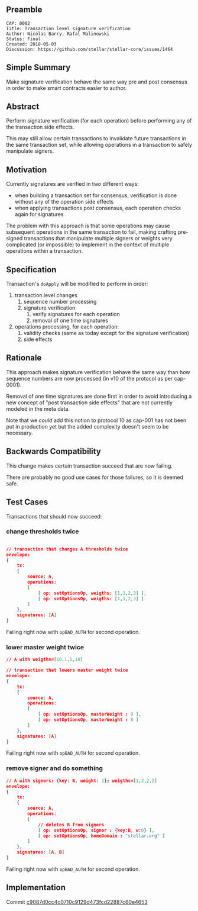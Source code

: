 ## Preamble

```
CAP: 0002
Title: Transaction level signature verification 
Author: Nicolas Barry, Rafal Malinowski
Status: Final
Created: 2018-05-03
Discussion: https://github.com/stellar/stellar-core/issues/1464
```

## Simple Summary
Make signature verification behave the same way pre and post consensus
 in order to make smart contracts easier to author.

## Abstract

Perform signature verification (for each operation) before performing
any of the transaction side effects.

This may still allow certain transactions to invalidate future transactions
in the same transaction set, while allowing operations in a transaction to
safely manipulate signers.

## Motivation

Currently signatures are verified in two different ways:
* when building a transaction set for consensus, verification is done without
any of the operation side effects
* when applying transactions post consensus, each operation checks again for
signatures

The problem with this approach is that some operations may cause subsequent
operations in the same transaction to fail, making crafting pre-signed
transactions that manipulate multiple signers or weights very complicated
(or impossible) to implement in the context of multiple operations within
a transaction.

## Specification

Transaction's `doApply` will be modified to perform in order:
1. transaction level changes
    1. sequence number processing
    2. signature verification
        1. verify signatures for each operation
        2. removal of one time signatures
2. operations processing, for each operation: 
    1. validity checks (same as today except for the signature verification)
    2. side effects

## Rationale

This approach makes signature verification behave the same way than how sequence
numbers are now processed (in v10 of the protocol as per cap-0001).

Removal of one time signatures are done first in order to avoid introducing a
new concept of "post transaction side effects" that are not currently modeled
in the meta data.

Note that we *could* add this notion to protocol 10 as cap-001 has not been put
in production yet but the added complexity doesn't seem to be necessary.

## Backwards Compatibility

This change makes certain transaction succeed that are now failing.

There are probably no good use cases for those failures, so it is deemed safe.

## Test Cases
Transactions that should now succeed:

### change thresholds twice
```json

// transaction that changes A thresholds twice
envelope:
{
    tx:
    {
        source: A,
        operations:
        [
            [ op: setOptionsOp, weigths: [1,1,2,3] ],
            [ op: setOptionsOp, weigths: [1,1,2,3] ]
        ]
    },
    signatures: [A]
}
```

Failing right now with `opBAD_AUTH` for second operation.

### lower master weight twice
```json
// A with weigths=[10,1,5,10]

// transaction that lowers master weight twice
envelope:
{
    tx:
    {
        source: A,
        operations:
        [
            [ op: setOptionsOp, masterWeight : 9 ],
            [ op: setOptionsOp, masterWeight : 8 ]
        ]
    },
    signatures: [A]
}
```

Failing right now with `opBAD_AUTH` for second operation.

### remove signer and do something
```json
// A with signers: {key: B, weight: 1}; weigths=[1,2,2,2]
envelope:
{
    tx:
    {
        source: A,
        operations:
        [
            // deletes B from signers
            [ op: setOptionsOp, signer : {key:B, w:0} ],
            [ op: setOptionsOp, homeDomain : "stellar.org" ]
        ]
    },
    signatures: [A, B]
}
```

Failing right now with `opBAD_AUTH` for second operation.

## Implementation

Commit [c9087d0cc4c0710c9129d473fcd22887c60e4653](https://github.com/stellar/stellar-core/commit/c9087d0cc4c0710c9129d473fcd22887c60e4653)
